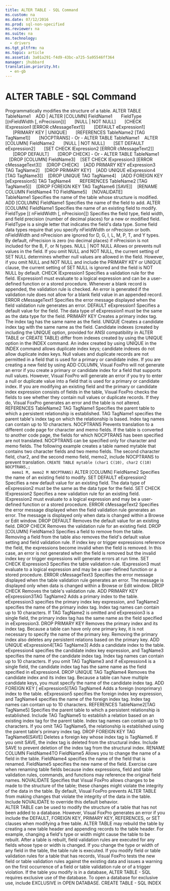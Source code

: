 ```yaml
---
title: ALTER TABLE - SQL Command
ms.custom: na
ms.date: 07/12/2016
ms.prod: sql-non-specified
ms.reviewer: na
ms.suite: na
ms.technology: 
  - drivers
ms.tgt_pltfrm: na
ms.topic: article
ms.assetid: 3a01a291-f4d9-43bc-a725-5a95546ff364
manager: jhubbard
translation.priority.ht: 
  - en-gb
---
```

# ALTER TABLE - SQL Command
<?xml version="1.0" encoding="utf-8"?>
<developerReferenceWithSyntaxDocument xmlns="http://ddue.schemas.microsoft.com/authoring/2003/5" xmlns:xlink="http://www.w3.org/1999/xlink" xmlns:xsi="http://www.w3.org/2001/XMLSchema-instance" xsi:schemaLocation="http://ddue.schemas.microsoft.com/authoring/2003/5 http://dduestorage.blob.core.windows.net/ddueschema/developer.xsd">
  <introduction>
    <para>Programmatically modifies the structure of a table.</para>
  </introduction>
  <syntaxSection>
    <legacySyntax>
ALTER TABLE <parameterReference>TableName1</parameterReference>
   ADD | ALTER [COLUMN] <parameterReference>FieldName1</parameterReference>
      <parameterReference>FieldType </parameterReference>[(<parameterReference>nFieldWidth </parameterReference>[, <parameterReference>nPrecision</parameterReference>])]
      [NULL | NOT NULL]
      [CHECK <parameterReference>lExpression1</parameterReference> [ERROR <parameterReference>cMessageText1</parameterReference>]]
      [DEFAULT <parameterReference>eExpression1</parameterReference>]
      [PRIMARY KEY | UNIQUE]
      [REFERENCES <parameterReference>TableName2</parameterReference> [TAG <parameterReference>TagName1</parameterReference>]]
      [NOCPTRANS]
 - Or -
ALTER TABLE <parameterReference>TableName1</parameterReference>
   ALTER [COLUMN] <parameterReference>FieldName2</parameterReference>
      [NULL | NOT NULL]
      [SET DEFAULT <parameterReference>eExpression2</parameterReference>]
      [SET CHECK <parameterReference>lExpression2 </parameterReference>[ERROR <parameterReference>cMessageText2</parameterReference>]]
      [DROP DEFAULT]
      [DROP CHECK]
 - Or -
ALTER TABLE <parameterReference>TableName1</parameterReference>
   [DROP [COLUMN] <parameterReference>FieldName3</parameterReference>]
   [SET CHECK <parameterReference>lExpression3 </parameterReference>[ERROR <parameterReference>cMessageText3</parameterReference>]]
   [DROP CHECK]
   [ADD PRIMARY KEY <parameterReference>eExpression3</parameterReference> TAG <parameterReference>TagName2</parameterReference>]
   [DROP PRIMARY KEY]
   [ADD UNIQUE <parameterReference>eExpression4</parameterReference> [TAG <parameterReference>TagName3</parameterReference>]]
   [DROP UNIQUE TAG <parameterReference>TagName4</parameterReference>]
   [ADD FOREIGN KEY [<parameterReference>eExpression5</parameterReference>] TAG <parameterReference>TagName4</parameterReference>
      REFERENCES <parameterReference>TableName2</parameterReference> [TAG <parameterReference>TagName5</parameterReference>]]
   [DROP FOREIGN KEY TAG <parameterReference>TagName6</parameterReference> [SAVE]]
   [RENAME COLUMN <parameterReference>FieldName4</parameterReference> TO <parameterReference>FieldName5</parameterReference>]
   [NOVALIDATE]</legacySyntax>
  </syntaxSection>
  <section>
    <title>Arguments</title>
    <content>
      <definitionTable>
        <definedTerm> <legacyItalic>TableName1</legacyItalic> </definedTerm>
        <definition>
          <para>Specifies the name of the table whose structure is modified.</para>
        </definition>
        <definedTerm>ADD [COLUMN] <legacyItalic>FieldName1</legacyItalic></definedTerm>
        <definition>
          <para>Specifies the name of the field to add.</para>
        </definition>
        <definedTerm>ALTER [COLUMN] <legacyItalic>FieldName1</legacyItalic></definedTerm>
        <definition>
          <para>Specifies the name of an existing field to modify.</para>
        </definition>
        <definedTerm> <legacyItalic>FieldType </legacyItalic>[( <legacyItalic>nFieldWidth </legacyItalic>[, <legacyItalic>nPrecision</legacyItalic>]]) </definedTerm>
        <definition>
          <para>Specifies the field type, field width, and field precision (number of decimal places) for a new or modified field.</para>
          <para>
            <legacyItalic>FieldType</legacyItalic> is a single letter that indicates the field's <legacyLink xlink:href="50b733dc-679a-4b10-bc5d-98bb474dead2">data type</legacyLink>. Some field data types require that you specify <legacyItalic>nFieldWidth </legacyItalic>or <legacyItalic>nPrecision</legacyItalic> or both.   </para>
          <para>
            <legacyItalic>nFieldWidth </legacyItalic>and <legacyItalic>nPrecision</legacyItalic> are ignored for D, G, I, L, M, P, T, and Y types. By default, <legacyItalic>nPrecision</legacyItalic> is zero (no decimal places) if <legacyItalic>nPrecision</legacyItalic> is not included for the B, F, or N types. </para>
        </definition>
        <definedTerm>NULL | NOT NULL </definedTerm>
        <definition>
          <para>Allows or prevents null values in the field.</para>
          <para>If you omit NULL and NOT NULL, the current setting of SET NULL determines whether null values are allowed in the field. However, if you omit NULL and NOT NULL and include the PRIMARY KEY or UNIQUE clause, the current setting of SET NULL is ignored and the field is NOT NULL by default. </para>
        </definition>
        <definedTerm>CHECK <legacyItalic>lExpression1</legacyItalic></definedTerm>
        <definition>
          <para>Specifies a validation rule for the field. <legacyItalic>lExpression1 </legacyItalic>must evaluate to a logical expression and can be a user-defined function or a stored procedure. Whenever a blank record is appended, the validation rule is checked. An error is generated if the validation rule does not allow for a blank field value in an appended record.</para>
        </definition>
        <definedTerm>ERROR <legacyItalic>cMessageText1</legacyItalic></definedTerm>
        <definition>
          <para>Specifies the error message displayed when the field validation rule generates an error.</para>
        </definition>
        <definedTerm>DEFAULT <legacyItalic>eExpression1</legacyItalic></definedTerm>
        <definition>
          <para>Specifies a default value for the field. The data type of <legacyItalic>eExpression1</legacyItalic> must be the same as the data type for the field.</para>
        </definition>
        <definedTerm>PRIMARY KEY </definedTerm>
        <definition>
          <para>Creates a primary index tag. The index tag has the same name as the field.</para>
        </definition>
        <definedTerm>UNIQUE </definedTerm>
        <definition>
          <para>Creates a candidate index tag with the same name as the field.</para>
          <alert class="note">
            <para>Candidate indexes (created by including the UNIQUE option, provided for ANSI compatibility in ALTER TABLE or CREATE TABLE) differ from indexes created by using the UNIQUE option in the INDEX command. An index created by using UNIQUE in the INDEX command allows duplicate index keys; candidate indexes do not allow duplicate index keys.</para>
          </alert>
          <para>Null values and duplicate records are not permitted in a field that is used for a primary or candidate index.   </para>
          <para>If you are creating a new field by using ADD COLUMN, Visual FoxPro will not generate an error if you create a primary or candidate index for a field that supports null values. However, Visual FoxPro will generate an error if you try to enter a null or duplicate value into a field that is used for a primary or candidate index.   </para>
          <para>If you are modifying an existing field and the primary or candidate index expression consists of fields in the table, Visual FoxPro checks the fields to see whether they contain null values or duplicate records. If they do, Visual FoxPro generates an error and the table is not altered. </para>
        </definition>
        <definedTerm>REFERENCES <legacyItalic>TableName2 </legacyItalic>TAG <legacyItalic>TagName1</legacyItalic></definedTerm>
        <definition>
          <para>Specifies the parent table to which a persistent relationship is established. TAG <legacyItalic>TagName1</legacyItalic> specifies the parent table's index tag on which the relationship is based. Index tag names can contain up to 10 characters.</para>
        </definition>
        <definedTerm>NOCPTRANS </definedTerm>
        <definition>
          <para>Prevents translation to a different code page for character and memo fields. If the table is converted to another code page, the fields for which NOCPTRANS has been specified are not translated. NOCPTRANS can be specified only for character and memo fields.</para>
          <para>The following example creates a table named mytable that contains two character fields and two memo fields. The second character field, char2, and the second memo field, memo2, include NOCPTRANS to prevent translation.   </para>
          <code>CREATE TABLE mytable (char1 C(10), char2 C(10) NOCPTRANS,;
   memo1 M, memo2 M NOCPTRANS)</code>
        </definition>
        <definedTerm>ALTER [COLUMN] <legacyItalic>FieldName2</legacyItalic></definedTerm>
        <definition>
          <para>Specifies the name of an existing field to modify.</para>
        </definition>
        <definedTerm>SET DEFAULT <legacyItalic>eExpression2</legacyItalic></definedTerm>
        <definition>
          <para>Specifies a new default value for an existing field. The data type of <legacyItalic>eExpression2 </legacyItalic>must be the same as the data type for the field.</para>
        </definition>
        <definedTerm>SET CHECK <legacyItalic>lExpression2</legacyItalic></definedTerm>
        <definition>
          <para>Specifies a new validation rule for an existing field. <legacyItalic>lExpression2 </legacyItalic>must evaluate to a logical expression and may be a user-defined function or a stored procedure.</para>
        </definition>
        <definedTerm>ERROR <legacyItalic>cMessageText2</legacyItalic></definedTerm>
        <definition>
          <para>Specifies the error message displayed when the field validation rule generates an error. The message is displayed only when data is changed within a Browse or Edit window.</para>
        </definition>
        <definedTerm>DROP DEFAULT </definedTerm>
        <definition>
          <para>Removes the default value for an existing field.</para>
        </definition>
        <definedTerm>DROP CHECK </definedTerm>
        <definition>
          <para>Removes the validation rule for an existing field.</para>
        </definition>
        <definedTerm>DROP [COLUMN] <legacyItalic>FieldName3</legacyItalic></definedTerm>
        <definition>
          <para>Specifies a field to remove from the table. Removing a field from the table also removes the field's default value setting and field validation rule.</para>
          <para>If index key or trigger expressions reference the field, the expressions become invalid when the field is removed. In this case, an error is not generated when the field is removed but the invalid index key or trigger expressions will generate errors at run time. </para>
        </definition>
        <definedTerm>SET CHECK <legacyItalic>lExpression3</legacyItalic></definedTerm>
        <definition>
          <para>Specifies the table validation rule. <legacyItalic>lExpression3 </legacyItalic>must evaluate to a logical expression and may be a user-defined function or a stored procedure.</para>
        </definition>
        <definedTerm>ERROR <legacyItalic>cMessageText3</legacyItalic></definedTerm>
        <definition>
          <para>Specifies the error message displayed when the table validation rule generates an error. The message is displayed only when data is changed within a Browse or Edit window.</para>
        </definition>
        <definedTerm>DROP CHECK </definedTerm>
        <definition>
          <para>Removes the table's validation rule.</para>
        </definition>
        <definedTerm>ADD PRIMARY KEY <legacyItalic>eExpression3</legacyItalic>TAG <legacyItalic>TagName2</legacyItalic></definedTerm>
        <definition>
          <para>Adds a primary index to the table. <legacyItalic>eExpression3</legacyItalic> specifies the primary index key expression, and <legacyItalic>TagName2</legacyItalic> specifies the name of the primary index tag. Index tag names can contain up to 10 characters. If TAG <legacyItalic>TagName2</legacyItalic> is omitted and <legacyItalic>eExpression3</legacyItalic> is a single field, the primary index tag has the same name as the field specified in <legacyItalic>eExpression3</legacyItalic>.</para>
        </definition>
        <definedTerm>DROP PRIMARY KEY </definedTerm>
        <definition>
          <para>Removes the primary index and its index tag. Because a table can have only one primary key, it is not necessary to specify the name of the primary key. Removing the primary index also deletes any persistent relations based on the primary key.</para>
        </definition>
        <definedTerm>ADD UNIQUE <legacyItalic>eExpression4</legacyItalic>[TAG <legacyItalic>TagName3</legacyItalic>] </definedTerm>
        <definition>
          <para>Adds a candidate index to the table. <legacyItalic>eExpression4</legacyItalic> specifies the candidate index key expression, and <legacyItalic>TagName3</legacyItalic> specifies the name of the candidate index tag. Index tag names can contain up to 10 characters. If you omit TAG <legacyItalic>TagName3</legacyItalic> and if <legacyItalic>eExpression4</legacyItalic> is a single field, the candidate index tag has the same name as the field specified in <legacyItalic>eExpression4</legacyItalic>.</para>
        </definition>
        <definedTerm>DROP UNIQUE TAG <legacyItalic>TagName4</legacyItalic></definedTerm>
        <definition>
          <para>Removes the candidate index and its index tag. Because a table can have multiple candidate keys, you must specify the name of the candidate index tag.</para>
        </definition>
        <definedTerm>ADD FOREIGN KEY [ <legacyItalic>eExpression5</legacyItalic>]TAG <legacyItalic>TagName4</legacyItalic></definedTerm>
        <definition>
          <para>Adds a foreign (nonprimary) index to the table. <legacyItalic>eExpression5 </legacyItalic>specifies the foreign index key expression, and <legacyItalic>TagName4</legacyItalic> specifies the name of the foreign index tag. Index tag names can contain up to 10 characters.</para>
        </definition>
        <definedTerm>REFERENCES <legacyItalic>TableName2</legacyItalic>[TAG <legacyItalic>TagName5</legacyItalic>] </definedTerm>
        <definition>
          <para>Specifies the parent table to which a persistent relationship is established. Include TAG <legacyItalic>TagName5</legacyItalic> to establish a relation based on an existing index tag for the parent table. Index tag names can contain up to 10 characters. If you omit TAG <legacyItalic>TagName5</legacyItalic>, the relationship is established using the parent table's primary index tag.</para>
        </definition>
        <definedTerm>DROP FOREIGN KEY TAG <legacyItalic>TagName6</legacyItalic>[SAVE] </definedTerm>
        <definition>
          <para>Deletes a foreign key whose index tag is <legacyItalic>TagName6</legacyItalic>. If you omit SAVE, the index tag is deleted from the structural index. Include SAVE to prevent deletion of the index tag from the structural index.</para>
        </definition>
        <definedTerm>RENAME COLUMN <legacyItalic>FieldName4</legacyItalic>TO <legacyItalic>FieldName5</legacyItalic></definedTerm>
        <definition>
          <para>Allows you to change the name of a field in the table. <legacyItalic>FieldName4</legacyItalic> specifies the name of the field that is renamed. <legacyItalic>FieldName5</legacyItalic> specifies the new name of the field.</para>
          <alert class="caution">
            <para>Exercise care when renaming table fields because index expressions, field and table validation rules, commands, and functions may reference the original field names.</para>
          </alert>
        </definition>
        <definedTerm>NOVALIDATE </definedTerm>
        <definition>
          <para>Specifies that Visual FoxPro allows changes to be made to the structure of the table; these changes might violate the integrity of the data in the table. By default, Visual FoxPro prevents ALTER TABLE from making changes that violate the integrity of the data in the table. Include NOVALIDATE to override this default behavior.</para>
        </definition>
      </definitionTable>
    </content>
  </section>
  <languageReferenceRemarks>
    <content>
      <para>ALTER TABLE can be used to modify the structure of a table that has not been added to a database. However, Visual FoxPro generates an error if you include the DEFAULT, FOREIGN KEY, PRIMARY KEY, REFERENCES, or SET clauses when modifying a free table.</para>
      <para>ALTER TABLE may rebuild the table by creating a new table header and appending records to the table header. For example, changing a field's type or width might cause the table to be rebuilt.</para>
      <para>After a table is rebuilt, field validation rules are executed for any fields whose type or width is changed. If you change the type or width of any field in the table, the table rule is executed.</para>
      <para>If you modify field or table validation rules for a table that has records, Visual FoxPro tests the new field or table validation rules against the existing data and issues a warning on the first occurrence of a field or table validation rule or of a trigger violation.</para>
      <para>If the table you modify is in a database, ALTER TABLE - SQL requires exclusive use of the database. To open a database for exclusive use, include EXCLUSIVE in OPEN DATABASE.</para>
    </content>
  </languageReferenceRemarks>
  <relatedTopics>
<link xlink:href="be2143ba-fc16-42c9-84f7-8985cd924860">CREATE TABLE - SQL</link>
<link xlink:href="694e8cf5-2f69-4001-9c1e-b735a4da3aff">INDEX</link>
</relatedTopics>
</developerReferenceWithSyntaxDocument>